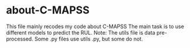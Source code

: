 # about-C-MAPSS
This file mainly recodes my code about C-MAPSS
The main task is to use different models to predict the RUL.
Note: The utils file is data pre-processed. Some .py files use utils .py, but some do not.
